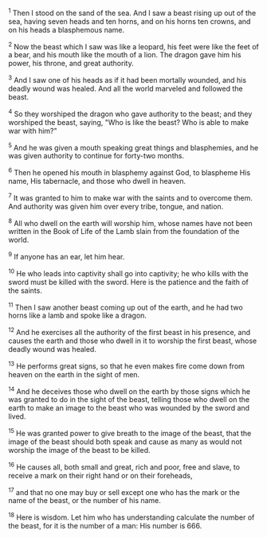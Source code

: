 <sup>1</sup> 
Then I stood on the sand of the sea. And I saw a beast rising up out of the sea, having seven heads and ten horns, and on his horns ten crowns, and on his heads a blasphemous name. 

<sup>2</sup> 
Now the beast which I saw was like a leopard, his feet were like the feet of a bear, and his mouth like the mouth of a lion. The dragon gave him his power, his throne, and great authority. 

<sup>3</sup> 
And I saw one of his heads as if it had been mortally wounded, and his deadly wound was healed. And all the world marveled and followed the beast. 

<sup>4</sup> 
So they worshiped the dragon who gave authority to the beast; and they worshiped the beast, saying, "Who is like the beast? Who is able to make war with him?" 

<sup>5</sup> 
And he was given a mouth speaking great things and blasphemies, and he was given authority to continue for forty-two months. 

<sup>6</sup> 
Then he opened his mouth in blasphemy against God, to blaspheme His name, His tabernacle, and those who dwell in heaven. 

<sup>7</sup> 
It was granted to him to make war with the saints and to overcome them. And authority was given him over every tribe, tongue, and nation. 

<sup>8</sup> 
All who dwell on the earth will worship him, whose names have not been written in the Book of Life of the Lamb slain from the foundation of the world. 

<sup>9</sup> 
If anyone has an ear, let him hear. 

<sup>10</sup> 
He who leads into captivity shall go into captivity; he who kills with the sword must be killed with the sword. Here is the patience and the faith of the saints.

<sup>11</sup> 
Then I saw another beast coming up out of the earth, and he had two horns like a lamb and spoke like a dragon. 

<sup>12</sup> 
And he exercises all the authority of the first beast in his presence, and causes the earth and those who dwell in it to worship the first beast, whose deadly wound was healed. 

<sup>13</sup> 
He performs great signs, so that he even makes fire come down from heaven on the earth in the sight of men. 

<sup>14</sup> 
And he deceives those who dwell on the earth by those signs which he was granted to do in the sight of the beast, telling those who dwell on the earth to make an image to the beast who was wounded by the sword and lived. 

<sup>15</sup> 
He was granted power to give breath to the image of the beast, that the image of the beast should both speak and cause as many as would not worship the image of the beast to be killed. 

<sup>16</sup> 
He causes all, both small and great, rich and poor, free and slave, to receive a mark on their right hand or on their foreheads, 

<sup>17</sup> 
and that no one may buy or sell except one who has the mark or the name of the beast, or the number of his name. 

<sup>18</sup> 
Here is wisdom. Let him who has understanding calculate the number of the beast, for it is the number of a man: His number is 666.